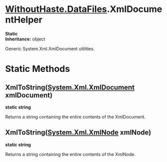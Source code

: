 # [WithoutHaste.DataFiles](TableOfContents.WithoutHaste.DataFiles.md).XmlDocumentHelper

**Static**  
**Inheritance:** object  

Generic System.Xml.XmlDocument utilities.  

# Static Methods

## XmlToString([System.Xml.XmlDocument](https://docs.microsoft.com/en-us/dotnet/api/system.xml.xmldocument) xmlDocument)

**static string**  

Returns a string containing the entire contents of the XmlDocument.  

## XmlToString([System.Xml.XmlNode](https://docs.microsoft.com/en-us/dotnet/api/system.xml.xmlnode) xmlNode)

**static string**  

Returns a string containing the entire contents of the XmlNode.  

